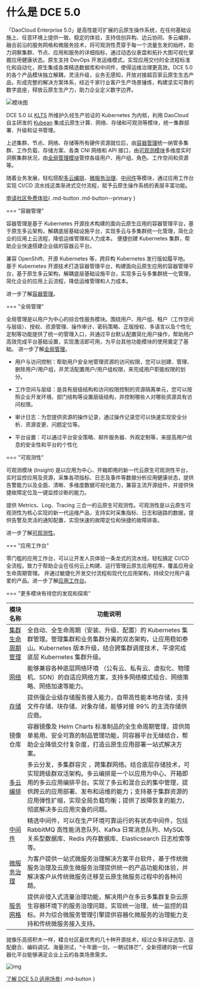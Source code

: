 # 什么是 DCE 5.0

「DaoCloud Enterprise 5.0」是高性能可扩展的云原生操作系统，在任何基础设施上、任意环境上提供一致、稳定的体验，支持信创异构、边云协同、多云编排，融合前沿的服务网格和微服务技术，将可观测性贯穿于每一个流量生发的始终，助力洞察集群、节点、应用和服务的详细指标，通过动态仪表盘和拓扑大图可视化掌握应用健康状态。原生支持 DevOps 开发运维模式，实现应用交付的全流程标准化和自动化，原生集成各类精选数据库和中间件，使得运维治理更高效。DCE 5.0 的各个产品模块独立解耦，灵活升级，业务无感知，开放对接超百家云原生生态产品，形成完整的解决方案体系，经近千家行业客户生产场景锤炼，构建坚实可靠的数字底座，释放云原生生产力，助力企业定义数字边界。

![模块图](../images/dce-modules.png)

DCE 5.0 以 [KLTS](../community/klts.md) 所维护久经生产验证的 Kubernetes 为内核，利用 DaoCloud 自主研发的 [Kubean](https://github.com/kubean-io/kubean) 集成云原生计算、网络、存储和可观测等模块，统一集群部署、升级和证书管理。

上述集群、节点、网络、存储等所有硬件资源就位后，由[容器管理](../kpanda/03ProductBrief/WhatisKPanda.md)统一纳管多集群、工作负载、存储方案、各类 CNI 网络和 API 接口，由[可观测模块](../insight/03ProductBrief/WhatisKInsight.md)多维度实时洞察集群状况，由[全局管理模块](../ghippo/01ProductBrief/WhatisGhippo.md)管控各级用户、用户组、角色、工作空间和资源等。

随着业务发展，轻松搭配[多云编排](../kairship/01product/whatiskair.md)、[微服务治理](../skoala/intro/overview.md)、[中间件](../middleware/midware.md)等模块，通过应用工作台实现 CI/CD 流水线这类渐进式交付流程，赋予云原生操作系统的表层丰富功能。

[申请社区免费体验](license0.md){ .md-button .md-button--primary }

=== "容器管理"

容器管理是基于 Kubernetes 开源技术构建的面向云原生应用的容器管理平台，基于原生多云架构，解耦底层基础设施平台，实现多云与多集群统一化管理，简化企业的应用上云流程，降低运维管理和人力成本。
便捷创建 Kubernetes 集群，帮助企业快速搭建企业级的容器云平台。

兼容 OpenShift、开源 Kubernetes 等，跨异构 Kubernetes 发行版如履平地。
基于 Kubernetes 开源技术打造容器管理平台，构建面向云原生应用的容器管理平台，基于原生多云架构，解耦底层基础设施平台，实现多云与多集群统一化管理，简化企业的应用上云流程，降低运维管理和人力成本。

进一步了解[容器管理](../kpanda/03ProductBrief/WhatisKPanda.md)。

=== "全局管理"

全局管理是以用户为中心的综合性服务模块。围绕用户、用户组、租户（工作空间与层级）、授权、资源管理、操作审计、密码策略、正版授权、多语言以及个性化定制等功能提供了统一的管理入口，并通过平台默认配置简化用户操作，帮助用户高效完成平台基础设置，实现激活即可用，为平台其他功能模块的使用奠定了基础。
进一步了解[全局管理](../ghippo/01ProductBrief/WhatisGhippo.md)。

- 用户与访问控制：帮助用户安全地管理资源的访问权限，您可以创建、管理、删除用户/用户组，并灵活配置用户/用户组权限，来完成用户职能权限的划分。

- 工作空间与层级：是具有层级结构和访问权限控制的资源隔离单元，您可以按照企业开发环境、部门结构等设置层级结构，并控制哪些人对哪些资源具有访问权限。

- 审计日志：为您提供资源的操作记录，通过操作记录您可以快速实现安全分析、资源变更、问题定位等。

- 平台设置：可以通过平台安全策略、邮件服务器、外观定制等，来提高用户信息的安全性和平台的个性化

=== "可观测性"

可观测模块 (Insight) 是以应用为中心、开箱即用的新一代云原生可观测性平台，实时监控应用及资源，采集各项指标、日志及事件等数据分析应用健康状态，提供告警能力以及全面、清晰、多维度数据可视化能力，兼容主流开源组件，并提供快捷故障定位及一键监控诊断的能力。

提供 Metrics、Log、Tracing 三合一的云原生可观测性。可观测性是以云原生可观测性为核心实现的新一代运维产品，支持实时采集指标、日志和链路的数据，提供告警及灵活的通知配置，实现快速的故障定位和快捷的故障排查。

进一步了解[可观测性](../insight/03ProductBrief/WhatisKInsight.md)。

=== "应用工作台"

零门槛的应用工作台，可以让开发人员体验一条龙式的流水线，轻松搞定 CI/CD 全流程。致力于帮助企业在任何云上构建、运行管理云原生应用程序，覆盖应用全生命周期管理。
并通过敏捷化开发交付流程和现代化应用架构，持续交付用户喜爱的产品。进一步了解[应用工作台](../amamba/01ProductBrief/WhatisAmamba.md)。

=== "更多模块有待您的发现和探索"

| 模块名称                                        | 功能说明                                                     |
| ----------------------------------------------- | ------------------------------------------------------------ |
| [集群生命周期管理](../community/kubean.md)      | 全自动、全生命周期（安装、升级、配置）的 Kubernetes 集群管理。管理集群和业务集群分离的双态架构，让应用稳如泰山。Kubernetes 版本升级，结合跨集群调度技术，平滑完成底层 Kubernetes 集群升级。 |
| [网络](../network/intro/what-is-net.md)         | 能够兼容各种底层网络环境 （公有云、私有云、虚拟化、物理机、SDN）的自适应网络方案，支持多网络模式组合、网络策略、网络加速等能力。 |
| [存储](../hwameistor/intro/what.md)             | 提供强企业级存储服务接入能力，自带高性能本地存储，支持文件存储、块存储、对象存储，能够对接 99% 的主流存储供应商。 |
| 镜像仓库                                        | 容器镜像及 Helm Charts 标准制品的全生命周期管理，提供简单易用、安全可靠的制品管理功能，同容器平台无缝结合，帮助企业降低交付复杂度，打造云原生应用部署一站式解决方案。 |
| [多云编排](../kairship/01product/whatiskair.md) | 多云分发，多集群容灾 ，跨集群网络。结合底层存储技术，可实现跨级群双活架构。多云编排是一个以应用为中心、开箱即用的多云应用编排平台。实现了多云和混合云的集中管理，提供跨云的应用部署、发布和运维的能力；支持基于集群资源的应用弹性扩缩，实现全局负载均衡；提供了故障恢复的能力，彻底解决多云应用灾备的问题。 |
| [中间件](../middleware/rabbitmq/intro/what.md)  | 精选中间件，可以在生产环境可靠运行的有状态中间件，包括 RabbitMQ 高性能消息队列、Kafka 日常消息队列、MySQL 关系型数据库、Redis 内存数据库、Elasticsearch 日志检索等等。 |
| [微服务治理](../skoala/intro/overview.md)       | 为客户提供一站式微服务治理解决方案平台软件，基于传统微服务治理及云原生微服务治理提供统一的产品功能和体验，并解决客户从传统微服务迁移至云原生微服务过程中的各种问题。 |
| [服务网格](../mspider/01Intro/What'smSpider.md) | 提供非侵入式流量治理功能，解决用户在多云多集群复杂云原生容器环境下的服务治理问题，实现统一治理、统一监控的目标。并为综合微服务管理引擎提供容器化微服务的治理能力支持和传统微服务接入支持。 |

就像乐高搭积木一样，糅合社区最优秀的几十种开源技术，经过众多辩证选型、适配磨合、编码调试、海量测试，“十年磨一剑，一朝试锋芒”，全新搭建的新一代容器化平台能够满足企业上云的各类场景需求。

![img](../images/ops-tech.png)

[了解 DCE 5.0 适用场景](scenario.md){ .md-button }
